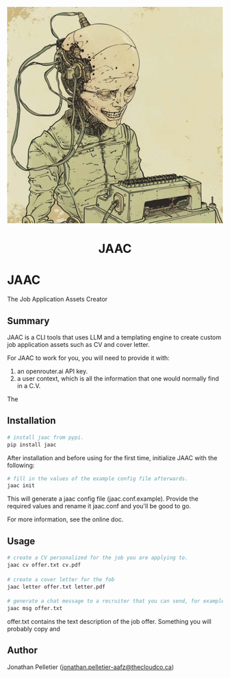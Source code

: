 <p align="center" text-align="center">
  <img src="./assets/jaac.jpg" alt="JAAC">
</p>

<div align="center">
  <h1>JAAC</h1>
</div>

# JAAC
The Job Application Assets Creator

## Summary
JAAC is a CLI tools that uses LLM and a templating engine to create custom job application assets such as CV and cover letter.

For JAAC to work for you, you will need to provide it with:

1. an openrouter.ai API key.
2. a user context, which is all the information that one would normally find in a C.V. 

The 

## Installation
```bash
# install jaac from pypi.
pip install jaac
```

After installation and before using for the first time, initialize JAAC with the following:

```bash
# fill in the values of the example config file afterwards.
jaac init
```

This will generate a jaac config file (jaac.conf.example). Provide the required values and rename it jaac.conf and
you'll be good to go.

For more information, see the online doc.

## Usage
``` bash
# create a CV personalized for the job you are applying to.
jaac cv offer.txt cv.pdf

# create a cover letter for the fob
jaac letter offer.txt letter.pdf

# generate a chat message to a recruiter that you can send, for example, on linkedin
jaac msg offer.txt 
```

offer.txt contains the text description of the job offer. Something you will probably copy and 


## Author
Jonathan Pelletier (jonathan.pelletier-aafz@thecloudco.ca)
